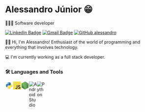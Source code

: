 # Alessandro Júnior 😁

👨🏻‍💻 Software developer

[![Linkedin Badge](https://img.shields.io/badge/-Alessandro%20J%C3%BAnior-6633cc?style=flat-square&logo=Linkedin&logoColor=white&link=https://www.linkedin.com/in/diego-schell-fernandes/)](https://www.linkedin.com/in/alessandrojr1998/) [![Gmail Badge](https://img.shields.io/badge/-alessandrojr1998@gmail.com-6633cc?style=flat-square&logo=Gmail&logoColor=white&link=mailto:alessandrojr1998@gmail.com)](mailto:alessandrojr1998@gmail.com) [![GitHub alessandro](https://img.shields.io/github/followers/alessandrojr1998?label=follow&style=social)](https://github.com/alessandrojr1998)

👋🏻 Hi, I'm Alessandro! Enthusiast of the world of programming and everything that involves technology.

💻 I'm currently working as a full stack developer.

### 🛠 Languages and Tools
<img align="left" alt="Python" width="26px" src="https://raw.githubusercontent.com/devicons/devicon/master/icons/python/python-original.svg" /> &nbsp;
<img align="left" alt="JavaScript" width="26px" src="https://raw.githubusercontent.com/github/explore/80688e429a7d4ef2fca1e82350fe8e3517d3494d/topics/javascript/javascript.png" /> &nbsp;
<img align="left" alt="Node.js" width="26px" src="https://raw.githubusercontent.com/github/explore/80688e429a7d4ef2fca1e82350fe8e3517d3494d/topics/nodejs/nodejs.png" /> &nbsp;
<img align="left" alt="Android Studio" width="26px" src="https://uxwing.com/wp-content/themes/uxwing/download/10-brands-and-social-media/android-studio.svg" /> &nbsp;
<img align="left" alt="Python" width="26px" src="https://www.vectorlogo.zone/logos/git-scm/git-scm-icon.svg" /> &nbsp;
<!-- <img align="left" alt="AngularJs" width="26px" src="![image](https://user-images.githubusercontent.com/40740127/142564715-92761e5a-d515-448e-8fce-8e2108b6fbd3.png)" /> &nbsp; -->
<!-- <img align="left" alt="Java" width="26px" src="https://uxwing.com/wp-content/themes/uxwing/download/10-brands-and-social-media/android-studio.svg" /> &nbsp; -->
<!-- <img align="left" alt="React Native" width="26px" src="https://uxwing.com/wp-content/themes/uxwing/download/10-brands-and-social-media/android-studio.svg" /> &nbsp; -->
